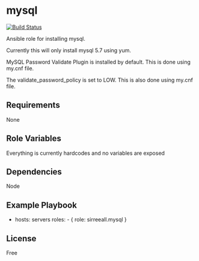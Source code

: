 mysql
=========

[![Build Status](https://travis-ci.org/sirReeall/mysql.svg?branch=master)](https://travis-ci.org/sirReeall/mysql)

Ansible role for installing mysql.

Currently this will only install mysql 5.7 using yum.

MySQL Password Validate Plugin is installed by default. This is done using my.cnf file.

The validate_password_policy is set to LOW. This is also done using my.cnf file.

Requirements
------------

None

Role Variables
--------------

Everything is currently hardcodes and no variables are exposed

Dependencies
------------

Node

Example Playbook
----------------

- hosts: servers
  roles:
      - { role: sirreeall.mysql }

License
-------

Free
